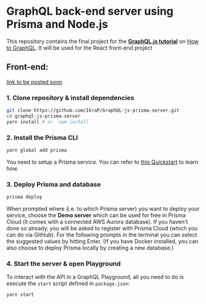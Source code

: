 # GraphQL back-end server using Prisma and Node.js
This repository contains the final project for the [**GraphQL.js tutorial**](https://www.howtographql.com/graphql-js/0-introduction/) on [How to GraphQL](https://www.howtographql.com/). 
It will be used for the React front-end project

## Front-end: 
[link to be posted soon](link)

### 1. Clone repository & install dependencies

```sh
git clone https://github.com/IkraP/GraphQL-js-prisma-server.git	
cd graphql-js-prisma-server
yarn install # or `npm install`
```

### 2. Install the Prisma CLI

```sh
yarn global add prisma
```

You need to setup a Prisma service. You can refer to [this Quickstart](https://www.prisma.io/docs/quickstart/) to learn how.

### 3. Deploy Prisma and database

```sh
prisma deploy
```

When prompted where (i.e. to which Prisma server) you want to deploy your service, choose the **Demo server** which can be used for free in Prisma Cloud (it comes with a connected AWS Aurora database). If you haven't done so already, you will be asked to register with Prisma Cloud (which you can do via GitHub). For the following prompts in the terminal you can select the suggested values by hitting Enter. (If you have Docker installed, you can also choose to deploy Prisma locally by creating a new database.)

### 4. Start the server & open Playground

To interact with the API in a GraphQL Playground, all you need to do is execute the `start` script defined in `package.json`:

```sh
yarn start
```
